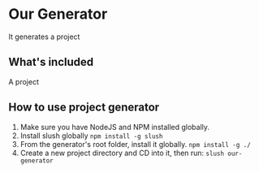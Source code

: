 # Our Generator

It generates a project

## What's included
A project

## How to use project generator
1. Make sure you have NodeJS and NPM installed globally.
2. Install slush globally
	`npm install -g slush`
3. From the generator's root folder, install it globally.
	`npm install -g ./`
4. Create a new project directory and CD into it, then run:
	```slush our-generator```
